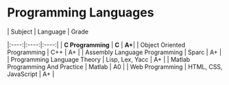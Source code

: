 # Programming Languages

| Subject | Language | Grade

|:----:|:----:|:----:|
| **C Programming** | **C**   | **A+**| 
| Object Oriented Programming | C++   | A+ |
| Assembly Language Programming | Sparc   | A+ |
| Programming Language Theory | Lisp, Lex, Yacc   | A+ |
| Matlab Programming And Practice | Matlab | A0 |
| Web Programming | HTML, CSS, JavaScript | A+ |

